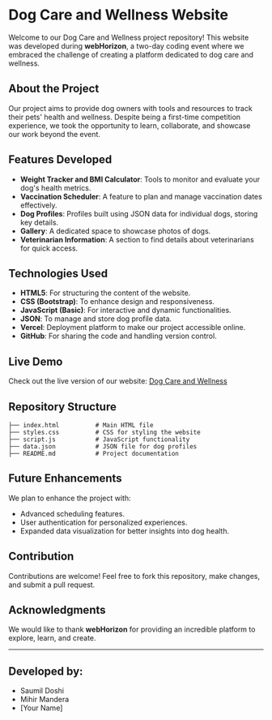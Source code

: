 # Dog Care and Wellness Website  

Welcome to our Dog Care and Wellness project repository! This website was developed during **webHorizon**, a two-day coding event where we embraced the challenge of creating a platform dedicated to dog care and wellness.  

## About the Project  
Our project aims to provide dog owners with tools and resources to track their pets' health and wellness. Despite being a first-time competition experience, we took the opportunity to learn, collaborate, and showcase our work beyond the event.  

## Features Developed  
- **Weight Tracker and BMI Calculator**: Tools to monitor and evaluate your dog's health metrics.  
- **Vaccination Scheduler**: A feature to plan and manage vaccination dates effectively.  
- **Dog Profiles**: Profiles built using JSON data for individual dogs, storing key details.  
- **Gallery**: A dedicated space to showcase photos of dogs.  
- **Veterinarian Information**: A section to find details about veterinarians for quick access.  

## Technologies Used  
- **HTML5**: For structuring the content of the website.  
- **CSS (Bootstrap)**: To enhance design and responsiveness.  
- **JavaScript (Basic)**: For interactive and dynamic functionalities.  
- **JSON**: To manage and store dog profile data.  
- **Vercel**: Deployment platform to make our project accessible online.  
- **GitHub**: For sharing the code and handling version control.  

## Live Demo  
Check out the live version of our website: [Dog Care and Wellness](https://vercel.io)  

## Repository Structure  
```plaintext
├── index.html          # Main HTML file  
├── styles.css          # CSS for styling the website  
├── script.js           # JavaScript functionality  
├── data.json           # JSON file for dog profiles  
├── README.md           # Project documentation
```


## Future Enhancements  

We plan to enhance the project with:  
- Advanced scheduling features.  
- User authentication for personalized experiences.  
- Expanded data visualization for better insights into dog health.  

## Contribution  

Contributions are welcome! Feel free to fork this repository, make changes, and submit a pull request.  

## Acknowledgments  

We would like to thank **webHorizon** for providing an incredible platform to explore, learn, and create.  

---  

## Developed by:  
- Saumil Doshi  
- Mihir Mandera  
- [Your Name]
